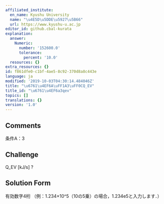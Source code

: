 ```yaml
---
affiliated_institute:
  en_name: Kyushu University
  name: "\u4E5D\u5DDE\u5927\u5B66"
  url: https://www.kyushu-u.ac.jp
editor_id: github.cbal-kurata
explanation:
  answer:
    Numeric:
      number: '152600.0'
      tolerance:
        percent: '10.0'
  resources: {}
extra_resources: {}
id: f861dfe0-c1bf-4ae5-8c92-370d8a8c443e
language: ja
modified: '2019-10-03T04:30:14.484046Z'
title: "\u6761\u4EF6A\uFF1A3\uFF0CQ_EV"
title_id: "\u6761\u4EF6a3qev"
topics: []
translations: {}
version: '1.0'
---
```


## Comments
条件A：3

## Challenge
Q_EV [kJ/s] ?

## Solution Form
有効数字4桁
（例：1.234×10^5（10の5乗）の場合，1.234e5と入力します．）




